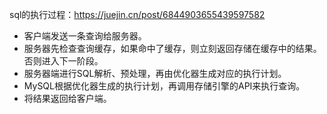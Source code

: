 sql的执行过程：https://juejin.cn/post/6844903655439597582
- 客户端发送一条查询给服务器。
- 服务器先检查查询缓存，如果命中了缓存，则立刻返回存储在缓存中的结果。否则进入下一阶段。
- 服务器端进行SQL解析、预处理，再由优化器生成对应的执行计划。
- MySQL根据优化器生成的执行计划，再调用存储引擎的API来执行查询。
- 将结果返回给客户端。